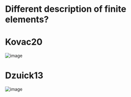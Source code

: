 
# Different description of finite elements?

# Kovac20
![image](https://user-images.githubusercontent.com/43385748/208990666-2608dad6-0939-4aa1-9493-db9e2c8e434f.png)


# Dzuick13
![image](https://user-images.githubusercontent.com/43385748/208990916-c7626367-f961-460d-925b-5b81dec9f7d1.png)
